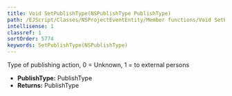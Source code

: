 ```yaml
---
title: Void SetPublishType(NSPublishType PublishType)
path: /EJScript/Classes/NSProjectEventEntity/Member functions/Void SetPublishType(NSPublishType p_0)
intellisense: 1
classref: 1
sortOrder: 5774
keywords: SetPublishType(NSPublishType)
---
```



Type of publishing action, 0 = Unknown, 1 = to external persons



* **PublishType:** PublishType
* **Returns:** PublishType


